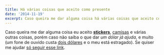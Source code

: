 ```yaml
---
title: Há várias coisas que aceito como presente
date: '2014-11-19'
excerpt: Caso queira me dar alguma coisa há várias coisas que aceito como presente...
---
```




Caso queira me dar alguma coisa eu aceito
[**stickers**](http://badmeangood.com/#carousel_STCKRS "Thanks a lot!"),
[camisas](https://pt.stackoverflow.com/) e várias outras coisas, porém
caso não saiba o que dar *um dólar já ajuda*, e muito (um fone de ouvido
custa [dois
dólares](https://www.dx.com/p/smz-601-stylish-flat-in-ear-earphones-blue-black-3-5mm-plug-110cm-175955)
e o meu está estragado). Se quiser me ajudar [só seguir esse
link](https://www.paypal.com/cgi-bin/webscr?cmd=_donations&business=YA4B7SEDLW866&lc=US&item_name=qgustavor&currency_code=USD&bn=PP%2dDonationsBF%3abtn_donate_SM%2egif%3aNonHosted).

